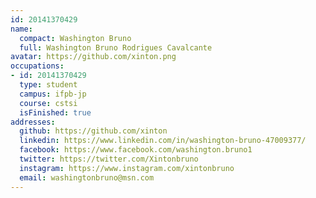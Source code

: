 ```yaml
---
id: 20141370429
name:
  compact: Washington Bruno
  full: Washington Bruno Rodrigues Cavalcante
avatar: https://github.com/xinton.png
occupations:
- id: 20141370429
  type: student
  campus: ifpb-jp
  course: cstsi
  isFinished: true
addresses:
  github: https://github.com/xinton
  linkedin: https://www.linkedin.com/in/washington-bruno-47009377/
  facebook: https://www.facebook.com/washington.bruno1
  twitter: https://twitter.com/Xintonbruno
  instagram: https://www.instagram.com/xintonbruno
  email: washingtonbruno@msn.com
---
```

